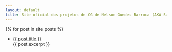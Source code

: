 ```yaml
---
layout: default
title: Site oficial dos projetos de CG de Nelson Guedes Barroca (AKA Sanctus Immortalis)
---
```


<section>
  {% for post in site.posts %}
  <ul>
    <li>
      <a href="{{ post.url }}">{{ post.title }}</a>
      <br>{{ post.excerpt }}
    </li>
  </ul>
 </section>
  
